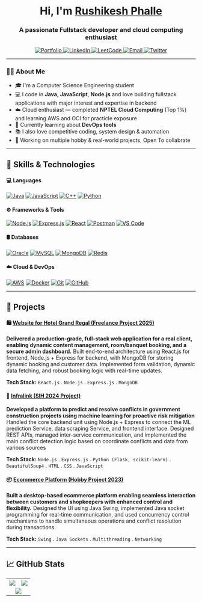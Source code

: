 <h1 align="center">Hi, I'm <a href="https://www.linkedin.com/in/rushikesh-phalle-211296266/">Rushikesh Phalle</a></h1>


<h3 align="center">A passionate Fullstack developer and cloud computing enthusiast</h3>
<p align="center">
  <a href="https://rushiphalle.vercel.com/" target="_blank">
    <img src="https://img.shields.io/badge/Portfolio-000000?style=for-the-badge&logo=firefox&logoColor=white" alt="Portfolio"/>
  <a href="https://www.linkedin.com/in/rushikesh-phalle-211296266/" target="_blank">
    <img src="https://img.shields.io/badge/LinkedIn-blue?style=for-the-badge&logo=linkedin&logoColor=white" alt="LinkedIn"/>
  </a>
  </a>
  <a href="https://leetcode.com/u/rushikeshgphalle/" target="_blank">
    <img src="https://img.shields.io/badge/LeetCode-FFA116?style=for-the-badge&logo=leetcode&logoColor=black" alt="LeetCode"/>
  </a>
  <a href="mailto:rushikeshgphalle@gmail.com">
    <img src="https://img.shields.io/badge/Email-D14836?style=for-the-badge&logo=gmail&logoColor=white" alt="Email"/>
  </a>
  <a href="https://x.com/Rushikeshphalle" target="_blank">
    <img src="https://img.shields.io/badge/Twitter-1DA1F2?style=for-the-badge&logo=twitter&logoColor=white" alt="Twitter"/>
  </a>
</p>

---

### 👨‍💻 About Me

- 🎓 I'm a Computer Science Engineering student  
- 💻 I code in **Java**, **JavaScript**, **Node.js** and love building fullstack applications with major interest and expertise in backend  
- ☁️ Cloud enthusiast — completed **NPTEL Cloud Computing** (Top 1%) and learning AWS and OCI for practicle exposure 
- 🤖 Currently learning about **DevOps tools**  
- 📚 I also love competitive coding, system design & automation  
- 🔭 Working on multiple hobby & real-world projects, Open To collabrate

---

## 🚀 Skills & Technologies

#### 💻 Languages
[![Java](https://img.shields.io/badge/Java-007396?style=for-the-badge&logo=java&logoColor=white)](#)
[![JavaScript](https://img.shields.io/badge/JavaScript-F7DF1E?style=for-the-badge&logo=javascript&logoColor=black)](#)
[![C++](https://img.shields.io/badge/C++-00599C?style=for-the-badge&logo=c%2B%2B&logoColor=white)](#)
[![Python](https://img.shields.io/badge/Python-3776AB?style=for-the-badge&logo=python&logoColor=white)](#)


#### ⚙️ Frameworks & Tools
[![Node.js](https://img.shields.io/badge/Node.js-339933?style=for-the-badge&logo=node.js&logoColor=white)](#)
[![Express.js](https://img.shields.io/badge/Express.js-000000?style=for-the-badge&logo=express&logoColor=white)](#)
[![React](https://img.shields.io/badge/React-20232A?style=for-the-badge&logo=react&logoColor=61DAFB)](#)
[![Postman](https://img.shields.io/badge/Postman-FF6C37?style=for-the-badge&logo=postman&logoColor=white)](#)
[![VS Code](https://img.shields.io/badge/VS_Code-007ACC?style=for-the-badge&logo=visual-studio-code&logoColor=white)](#)


#### 🛢️ Databases
[![Oracle](https://img.shields.io/badge/Oracle-F80000?style=for-the-badge&logo=oracle&logoColor=white)](#)
[![MySQL](https://img.shields.io/badge/MySQL-4479A1?style=for-the-badge&logo=mysql&logoColor=white)](#)
[![MongoDB](https://img.shields.io/badge/MongoDB-47A248?style=for-the-badge&logo=mongodb&logoColor=white)](#)
[![Redis](https://img.shields.io/badge/Redis-DC382D?style=for-the-badge&logo=redis&logoColor=white)](#)


#### ☁️ Cloud & DevOps
[![AWS](https://img.shields.io/badge/OCI-232F3E?style=for-the-badge&logo=amazon-aws&logoColor=white)](#)
[![Docker](https://img.shields.io/badge/Docker-2496ED?style=for-the-badge&logo=docker&logoColor=white)](#)
[![Git](https://img.shields.io/badge/Git-F05032?style=for-the-badge&logo=git&logoColor=white)](#)
[![GitHub](https://img.shields.io/badge/GitHub-181717?style=for-the-badge&logo=github&logoColor=white)](#)

---

## 🔨 Projects

#### 🛍️ [Website for Hotel Grand Regal __(Freelance Project 2025)__](https://github.com/rushihphalle/hotelGrandRegal)
**Delivered a production-grade, full-stack web application for a real client, enabling dynamic content management, room/banquet booking, and a secure admin dashboard.** 
Built end-to-end architecture using React.js for frontend, Node.js + Express for backend, with MongoDB for storing dynamic booking and customer data. Implemented form validation, dynamic data fetching, and robust booking logic with real-time updates.

**Tech Stack:** `React.js` . `Node.js` . `Express.js` . `MongoDB`

#### 📄 [Infralink (SIH 2024 Project)](https://github.com/rushiphalle/infralink)
**Developed a platform to predict and resolve conflicts in government construction projects using machine learning for proactive risk mitigation**
Handled the core backend unit using Node.js + Express to connect the ML prediction Service, data scraping Service, and frontend interface. Designed REST APIs, managed inter-service communication, and implemented the main conflict detection logic based on coordinate conflicts and data from various sources
 
**Tech Stack:** `Node.js` . `Express.js` . `Python (Flask, scikit-learn)` . `BeautifulSoup4` . `HTML` . `CSS` . `JavaScript`


#### 📦 [Ecommerce Platform (Hobby Project 2023)](https://github.com/rushikeshphalle/pdf-docx-converter)
**Built a desktop-based ecommerce platform enabling seamless interaction between customers and shopkeepers with enhanced control and flexibility.** 
Designed the UI using Java Swing, implemented Java socket programming for real-time communication, and used concurrency control mechanisms to handle simultaneous operations and conflict resolution during transactions. 
 
**Tech Stack:** `Swing` . `Java Sockets` . `Multithreading` . `Networking`


---

## 📈 GitHub Stats

<table>
  <tr>
    <td>
      <img src="https://github-readme-stats.vercel.app/api?username=rushiphalle&show_icons=true&theme=github_dark&hide_border=true" />
    </td>
    <td>
      <img src="https://github-readme-stats.vercel.app/api/top-langs/?username=rushiphalle&layout=compact&theme=github_dark&hide_border=true" />
    </td>
  </tr>
  <tr>
    <td colspan="2" align="center">
      <img src="https://github-readme-streak-stats.herokuapp.com/?user=rushiphalle&theme=github-dark&hide_border=true" />
    </td>
  </tr>
</table>
